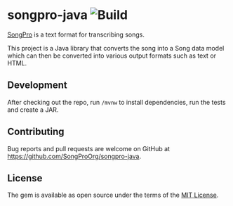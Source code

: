 # songpro-java ![Build](https://github.com/SongProOrg/songpro-java/workflows/Build/badge.svg)

[SongPro](https://songpro.org) is a text format for transcribing songs.
 
This project is a Java library that converts the song into a Song data model which can then be converted into various output formats such as text or HTML.

## Development

After checking out the repo, run `/mvnw` to install dependencies, run the tests and create a JAR.

## Contributing

Bug reports and pull requests are welcome on GitHub at <https://github.com/SongProOrg/songpro-java>.

## License

The gem is available as open source under the terms of the [MIT License](https://opensource.org/licenses/MIT).
